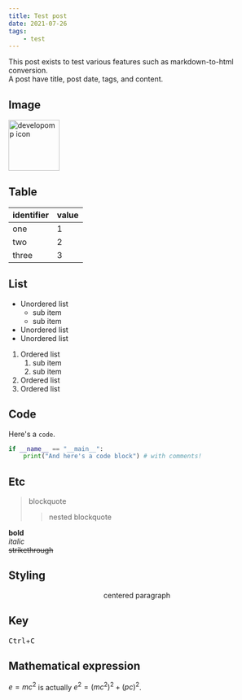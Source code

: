 ```yaml
---
title: Test post
date: 2021-07-26
tags:
    - test
---
```


<!--
comment
todo: video, html tags, underline, toc, color (css), embed, md extension, latex, image, underline
-->

This post exists to test various features such as markdown-to-html conversion.<br />
A post have title, post date, tags, and content.

## Image

<img src="/icon/icon.svg" alt="developomp icon" width="100">

## Table

| identifier | value |
| :--------- | :---- |
| one        | 1     |
| two        | 2     |
| three      | 3     |

## List

-   Unordered list
    -   sub item
    -   sub item
-   Unordered list
-   Unordered list

1. Ordered list
    1. sub item
    2. sub item
2. Ordered list
3. Ordered list

## Code

Here's a `code`.

```python
if __name__ == "__main__":
	print("And here's a code block") # with comments!
```

## Etc

> blockquote
>
> > nested blockquote

**bold**<br />
_italic_<br />
~~strikethrough~~

## Styling

<p align="center">
	centered paragraph
</p>

## Key

<kbd>Ctrl</kbd>+<kbd>C</kbd>

## Mathematical expression

$e=mc^2$ is actually $e^2=(mc^2)^2 + (pc)^2$.
